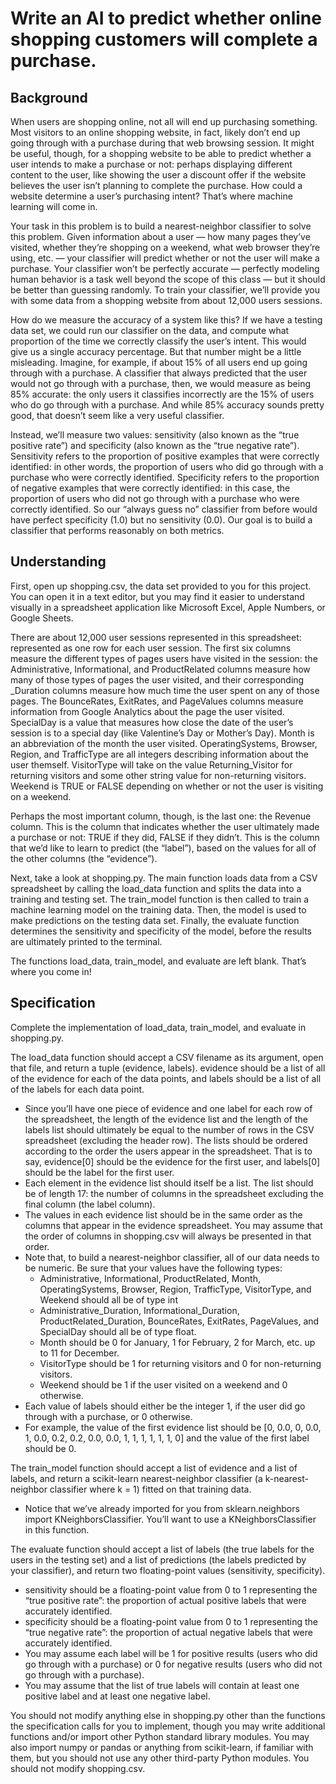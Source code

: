 # Write an AI to predict whether online shopping customers will complete a purchase.

## Background

When users are shopping online, not all will end up purchasing something. Most visitors to an online shopping website, in fact, likely don’t end up going through with a purchase during that web browsing session. It might be useful, though, for a shopping website to be able to predict whether a user intends to make a purchase or not: perhaps displaying different content to the user, like showing the user a discount offer if the website believes the user isn’t planning to complete the purchase. How could a website determine a user’s purchasing intent? That’s where machine learning will come in.

Your task in this problem is to build a nearest-neighbor classifier to solve this problem. Given information about a user — how many pages they’ve visited, whether they’re shopping on a weekend, what web browser they’re using, etc. — your classifier will predict whether or not the user will make a purchase. Your classifier won’t be perfectly accurate — perfectly modeling human behavior is a task well beyond the scope of this class — but it should be better than guessing randomly. To train your classifier, we’ll provide you with some data from a shopping website from about 12,000 users sessions.

How do we measure the accuracy of a system like this? If we have a testing data set, we could run our classifier on the data, and compute what proportion of the time we correctly classify the user’s intent. This would give us a single accuracy percentage. But that number might be a little misleading. Imagine, for example, if about 15% of all users end up going through with a purchase. A classifier that always predicted that the user would not go through with a purchase, then, we would measure as being 85% accurate: the only users it classifies incorrectly are the 15% of users who do go through with a purchase. And while 85% accuracy sounds pretty good, that doesn’t seem like a very useful classifier.

Instead, we’ll measure two values: sensitivity (also known as the “true positive rate”) and specificity (also known as the “true negative rate”). Sensitivity refers to the proportion of positive examples that were correctly identified: in other words, the proportion of users who did go through with a purchase who were correctly identified. Specificity refers to the proportion of negative examples that were correctly identified: in this case, the proportion of users who did not go through with a purchase who were correctly identified. So our “always guess no” classifier from before would have perfect specificity (1.0) but no sensitivity (0.0). Our goal is to build a classifier that performs reasonably on both metrics.

## Understanding

First, open up shopping.csv, the data set provided to you for this project. You can open it in a text editor, but you may find it easier to understand visually in a spreadsheet application like Microsoft Excel, Apple Numbers, or Google Sheets.

There are about 12,000 user sessions represented in this spreadsheet: represented as one row for each user session. The first six columns measure the different types of pages users have visited in the session: the Administrative, Informational, and ProductRelated columns measure how many of those types of pages the user visited, and their corresponding _Duration columns measure how much time the user spent on any of those pages. The BounceRates, ExitRates, and PageValues columns measure information from Google Analytics about the page the user visited. SpecialDay is a value that measures how close the date of the user’s session is to a special day (like Valentine’s Day or Mother’s Day). Month is an abbreviation of the month the user visited. OperatingSystems, Browser, Region, and TrafficType are all integers describing information about the user themself. VisitorType will take on the value Returning_Visitor for returning visitors and some other string value for non-returning visitors. Weekend is TRUE or FALSE depending on whether or not the user is visiting on a weekend.

Perhaps the most important column, though, is the last one: the Revenue column. This is the column that indicates whether the user ultimately made a purchase or not: TRUE if they did, FALSE if they didn’t. This is the column that we’d like to learn to predict (the “label”), based on the values for all of the other columns (the “evidence”).

Next, take a look at shopping.py. The main function loads data from a CSV spreadsheet by calling the load_data function and splits the data into a training and testing set. The train_model function is then called to train a machine learning model on the training data. Then, the model is used to make predictions on the testing data set. Finally, the evaluate function determines the sensitivity and specificity of the model, before the results are ultimately printed to the terminal.

The functions load_data, train_model, and evaluate are left blank. That’s where you come in!

## Specification

Complete the implementation of load_data, train_model, and evaluate in shopping.py.

The load_data function should accept a CSV filename as its argument, open that file, and return a tuple (evidence, labels). evidence should be a list of all of the evidence for each of the data points, and labels should be a list of all of the labels for each data point.

- Since you’ll have one piece of evidence and one label for each row of the spreadsheet, the length of the evidence list and the length of the labels list should ultimately be equal to the number of rows in the CSV spreadsheet (excluding the header row). The lists should be ordered according to the order the users appear in the spreadsheet. That is to say, evidence[0] should be the evidence for the first user, and labels[0] should be the label for the first user.
- Each element in the evidence list should itself be a list. The list should be of length 17: the number of columns in the spreadsheet excluding the final column (the label column).
- The values in each evidence list should be in the same order as the columns that appear in the evidence spreadsheet. You may assume that the order of columns in shopping.csv will always be presented in that order.
- Note that, to build a nearest-neighbor classifier, all of our data needs to be numeric. Be sure that your values have the following types:
    * Administrative, Informational, ProductRelated, Month, OperatingSystems, Browser, Region, TrafficType, VisitorType, and Weekend should all be of type int
    * Administrative_Duration, Informational_Duration, ProductRelated_Duration, BounceRates, ExitRates, PageValues, and SpecialDay should all be of type float.
    * Month should be 0 for January, 1 for February, 2 for March, etc. up to 11 for December.
    * VisitorType should be 1 for returning visitors and 0 for non-returning visitors.
    * Weekend should be 1 if the user visited on a weekend and 0 otherwise.
- Each value of labels should either be the integer 1, if the user did go through with a purchase, or 0 otherwise.
- For example, the value of the first evidence list should be [0, 0.0, 0, 0.0, 1, 0.0, 0.2, 0.2, 0.0, 0.0, 1, 1, 1, 1, 1, 1, 0] and the value of the first label should be 0.

The train_model function should accept a list of evidence and a list of labels, and return a scikit-learn nearest-neighbor classifier (a k-nearest-neighbor classifier where k = 1) fitted on that training data.

- Notice that we’ve already imported for you from sklearn.neighbors import KNeighborsClassifier. You’ll want to use a KNeighborsClassifier in this function.

The evaluate function should accept a list of labels (the true labels for the users in the testing set) and a list of predictions (the labels predicted by your classifier), and return two floating-point values (sensitivity, specificity).

- sensitivity should be a floating-point value from 0 to 1 representing the “true positive rate”: the proportion of actual positive labels that were accurately identified.
- specificity should be a floating-point value from 0 to 1 representing the “true negative rate”: the proportion of actual negative labels that were accurately identified.
- You may assume each label will be 1 for positive results (users who did go through with a purchase) or 0 for negative results (users who did not go through with a purchase).
- You may assume that the list of true labels will contain at least one positive label and at least one negative label.

You should not modify anything else in shopping.py other than the functions the specification calls for you to implement, though you may write additional functions and/or import other Python standard library modules. You may also import numpy or pandas or anything from scikit-learn, if familiar with them, but you should not use any other third-party Python modules. You should not modify shopping.csv.
